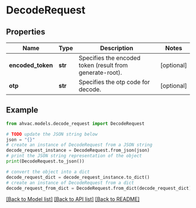 # DecodeRequest


## Properties

Name | Type | Description | Notes
------------ | ------------- | ------------- | -------------
**encoded_token** | **str** | Specifies the encoded token (result from generate-root). | [optional] 
**otp** | **str** | Specifies the otp code for decode. | [optional] 

## Example

```python
from ahvac.models.decode_request import DecodeRequest

# TODO update the JSON string below
json = "{}"
# create an instance of DecodeRequest from a JSON string
decode_request_instance = DecodeRequest.from_json(json)
# print the JSON string representation of the object
print(DecodeRequest.to_json())

# convert the object into a dict
decode_request_dict = decode_request_instance.to_dict()
# create an instance of DecodeRequest from a dict
decode_request_from_dict = DecodeRequest.from_dict(decode_request_dict)
```
[[Back to Model list]](../README.md#documentation-for-models) [[Back to API list]](../README.md#documentation-for-api-endpoints) [[Back to README]](../README.md)


